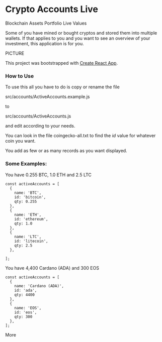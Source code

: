 # Crypto Accounts Live

Blockchain Assets Portfolio Live Values

Some of you have mined or bought cryptos and stored them into multiple wallets. If that applies to you and you want to see an overview of your investment, this application is for you.  

PICTURE

This project was bootstrapped with [Create React App](https://github.com/facebook/create-react-app).

### How to Use

To use this all you have to do is copy or rename the file

src/accounts/ActiveAccounts.example.js 

to 

src/accounts/ActiveAccounts.js 

and edit according to your needs.  

You can look in the file coingecko-all.txt to find the *id* value for whatever coin you want.

You add as few or as many records as you want displayed.

### Some Examples:

You have 0.255 BTC, 1.0 ETH and 2.5 LTC

```
const activeAccounts = [
  {
    name: 'BTC',
    id: 'bitcoin',
    qty: 0.255
  },
  {
    name: 'ETH',
    id: 'ethereum',
    qty: 1.0
  },
  {
    name: 'LTC',
    id: 'litecoin',
    qty: 2.5
  },

];
```


You have 4,400 Cardano (ADA) and 300 EOS

```
const activeAccounts = [
  {
    name: 'Cardano (ADA)',
    id: 'ada',
    qty: 4400
  },
  {
    name: 'EOS',
    id: 'eos',
    qty: 300
  },
];
```
More


